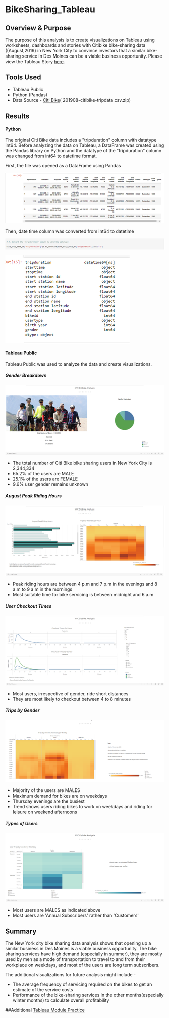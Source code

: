 # BikeSharing_Tableau

## Overview & Purpose

The purpose of this analysis is to create visualizations on Tableau using worksheets, dashboards and stories with Citibike bike-sharing data ((August,2019) in New York City to convince investors that a similar bike-sharing service in Des Moines can be a viable business opportunity. Please view the Tableau Story [here](https://public.tableau.com/app/profile/sukanya.ghosh3003/viz/Module_Challenge_16534889152630/NYCCitibikeStory?publish=yes).

## Tools Used
- Tableau Public
- Python (Pandas)
- Data Source - [Citi Bike](https://ride.citibikenyc.com/system-data)( 201908-citibike-tripdata.csv.zip)

## Results

#### Python

The original Citi Bike data includes a "tripduration" column with datatype int64. Before analyzing the data on Tableau, a DataFrame was created using the Pandas library on Python and the datatype of the "tripduration" column was changed from int64 to datetime format.

First, the file was opened as a DataFrame using Pandas

![df](images/pandas_df.png)

Then, date time column was converted from int64 to datetime

![](images/date_time_code.png)

![datetime](images/date_time.png)

#### Tableau Public

Tableau Public was used to analyze the data and create visualizations.

##### Gender Breakdown
![](images/gender_breakdown.png)

- The total number of Citi Bike bike sharing users in New York City is 2,344,334
- 65.2% of the users are MALE
- 25.1% of the users are FEMALE
- 9.6% user gender remains unknown

##### August Peak Riding Hours

![](images/peak_hours.png)

- Peak riding hours are between 4 p.m and 7 p.m in the evenings and 8 a.m to 9 a.m in the mornings
- Most suitable time for bike servicing is between midnight and 6 a.m

##### User Checkout Times

![](images/checkout_times.png)

- Most users, irrespective of gender, ride short distances
- They are most likely to checkout between 4 to 8 minutes

##### Trips by Gender

![](images/trips_by_gender.png)

- Majority of the users are MALES
- Maximum demand for bikes are on weekdays
- Thursday evenings are the busiest
- Trend shows users riding bikes to work on weekdays and riding for leisure on weekend afternoons

##### Types of Users

![](images/user_types.png)

- Most users are MALES as indicated above
- Most users are 'Annual Subscribers' rather than 'Customers' 

## Summary

The New York city bike sharing data analysis shows that opening up a similar business in Des Moines is a viable business opportunity. The bike sharing services have high demand (especially in summer), they are mostly used by men as a mode of transportation to travel to and from their workplace on weekdays, and most of the users are long term subscribers.

The additional visualizations for future analysis might include -

- The average frequency of servicing required on the bikes to get an estimate of the service costs
- Performance of the bike-sharing services in the other months(especially winter months) to calculate overall profitability

##Additional
[Tableau Module Practice](https://public.tableau.com/app/profile/sukanya.ghosh3003/viz/Module_Practice/NYCStory)








